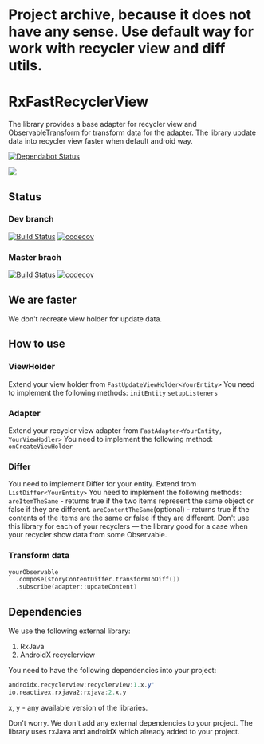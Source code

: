 # Project archive, because it does not have any sense. Use default way for work with recycler view and diff utils.

# RxFastRecyclerView
The library provides a base adapter for recycler view and ObservableTransform for transform data for the adapter. The library update data into recycler view faster when default android way.

[![Dependabot Status](https://api.dependabot.com/badges/status?host=github&repo=schoolhelper/RxFastRecyclerView)](https://dependabot.com)

[![](https://jitpack.io/v/schoolhelper/RxFastRecyclerView.svg)](https://jitpack.io/#schoolhelper/RxFastRecyclerView)

## Status
### Dev branch
[![Build Status](https://travis-ci.org/schoolhelper/androidgraphextension.svg?branch=dev)](https://travis-ci.org/schoolhelper/androidgraphextension)
[![codecov](https://codecov.io/gh/schoolhelper/RxFastRecyclerView/branch/dev/graph/badge.svg)](https://codecov.io/gh/schoolhelper/RxFastRecyclerView)

### Master brach
[![Build Status](https://travis-ci.org/schoolhelper/androidgraphextension.svg?branch=master)](https://travis-ci.org/schoolhelper/androidgraphextension)
[![codecov](https://codecov.io/gh/schoolhelper/RxFastRecyclerView/branch/master/graph/badge.svg)](https://codecov.io/gh/schoolhelper/RxFastRecyclerView)

## We are faster
We don't recreate view holder for update data.

## How to use
### ViewHolder
Extend your view holder from `FastUpdateViewHolder<YourEntity>`
You need to implement the following methods:
`initEntity`
`setupListeners`

### Adapter
Extend your recycler view adapter from `FastAdapter<YourEntity, YourViewHodler>`
You need to implement the following method:
`onCreateViewHolder`

### Differ
You need to implement Differ for your entity. Extend from `ListDiffer<YourEntity>`
You need to implement the following methods:
`areItemTheSame` - returns true if the two items represent the same object or false if they are different.
`areContentTheSame`(optional) - returns true if the contents of the items are the same or false if they are different.
Don't use this library for each of your recyclers — the library good for a case when your recycler show data from some Observable.

### Transform data
```kotlin
yourObservable
  .compose(storyContentDiffer.transformToDiff())
  .subscribe(adapter::updateContent)
```

## Dependencies
We use the following external library:
  1. RxJava
  2. AndroidX recyclerview

You need to have the following dependencies into your project:
```groovy
androidx.recyclerview:recyclerview:1.x.y'
io.reactivex.rxjava2:rxjava:2.x.y
```
x, y - any available version of the libraries.

Don't worry. We don't add any external dependencies to your project. The library uses rxJava and androidX which already added to your project.
